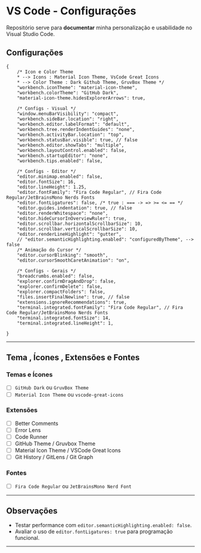 # VS Code - Configurações

Repositório serve para **documentar** minha personalização e usabilidade no Visual Studio Code.

## Configurações

```jsonc
{
    /* Icon e Color Theme 
    * --> Icons : Material Icon Theme, VsCode Great Icons
    * --> Color Theme : Dark Github Theme, GruvBox Theme */    
    "workbench.iconTheme": "material-icon-theme",
    "workbench.colorTheme": "GitHub Dark",
    "material-icon-theme.hidesExplorerArrows": true,
    
    /* Configs - Visual */
    "window.menuBarVisibility": "compact",
    "workbench.sideBar.location": "right",
    "workbench.editor.labelFormat": "default",
    "workbench.tree.renderIndentGuides": "none",
    "workbench.activityBar.location": "top",
    "workbench.statusBar.visible": true, // false
    "workbench.editor.showTabs": "multiple", 
    "workbench.layoutControl.enabled": false,
    "workbench.startupEditor": "none",
    "workbench.tips.enabled": false,
    
    /* Configs - Editor */
    "editor.minimap.enabled": false,
    "editor.fontSize": 16,
    "editor.lineHeight": 1.25,
    "editor.fontFamily": "Fira Code Regular", // Fira Code Regular/JetBrainsMono Nerds Fonts
    "editor.fontLigatures": false, /* true : === -> => >= <= == */
    "editor.guides.indentation": true, // false
    "editor.renderWhitespace": "none",
    "editor.hideCursorInOverviewRuler": true,
    "editor.scrollbar.horizontalScrollbarSize": 10,
    "editor.scrollbar.verticalScrollbarSize": 10,
    "editor.renderLineHighlight": "gutter",
    // "editor.semanticHighlighting.enabled": "configuredByTheme", --> false
    /* Animação do Cursor */
    "editor.cursorBlinking": "smooth",
    "editor.cursorSmoothCaretAnimation": "on",

    /* Configs - Gerais */
    "breadcrumbs.enabled": false,
    "explorer.confirmDragAndDrop": false,
    "explorer.confirmDelete": false,
    "explorer.compactFolders": false,
    "files.insertFinalNewline": true, // false
    "extensions.ignoreRecommendations": true,        
    "terminal.integrated.fontFamily": "Fira Code Regular", // Fira Code Regular/JetBrainsMono Nerds Fonts
    "terminal.integrated.fontSize": 14,
    "terminal.integrated.lineHeight": 1,

}
```

---

## Tema , Ícones , Extensões e Fontes

### Temas e Ícones
- [ ] `GitHub Dark` ou `GruvBox Theme`
- [ ] `Material Icon Theme` ou `vscode-great-icons`
  
### Extensões
- [ ] Better Comments
- [ ] Error Lens
- [ ] Code Runner
- [ ] GitHub Theme / Gruvbox Theme
- [ ] Material Icon Theme / VSCode Great Icons
- [ ] Git History / GitLens / Git Graph

### Fontes
- [ ] `Fira Code Regular` ou `JetBrainsMono Nerd Font`

---

## Observações
- Testar performance com `editor.semanticHighlighting.enabled: false`.
- Avaliar o uso de `editor.fontLigatures: true` para programação funcional.

---
